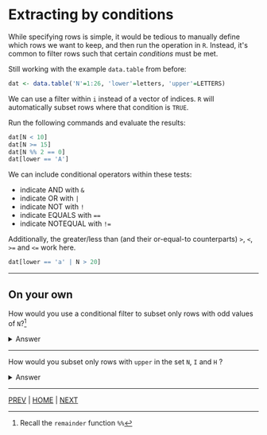 # Extracting by conditions

While specifying rows is simple, it would be tedious to manually define which rows we want to keep, and then run the operation in `R`.
Instead, it's common to filter rows such that certain *conditions* must be met.

Still working with the example `data.table` from before:
```R
dat <- data.table('N'=1:26, 'lower'=letters, 'upper'=LETTERS)
```

We can use a filter within `i` instead of a vector of indices. `R` will automatically subset rows where that condition is `TRUE`.

Run the following commands and evaluate the results:
```R
dat[N < 10]
dat[N >= 15]
dat[N %% 2 == 0]
dat[lower == 'A']
```

We can include conditional operators within these tests:
* indicate AND with `&`
* indicate OR with `|`
* indicate NOT with `!`
* indicate EQUALS with `==`
* indicate NOTEQUAL with `!=`

Additionally, the greater/less than (and their or-equal-to counterparts) `>`, `<`, `>=` and `<=` work here.

```R
dat[lower == 'a' | N > 20]
```

---
## On your own

How would you use a conditional filter to subset only rows with odd values of `N`?[^1]

<details><summary>Answer</summary>
 
```R
dat[N %% 2 != 0]
```

</details>



---
How would you subset only rows with `upper` in the set `N`, `I` and `H` ?
<details><summary>Answer</summary>

```R
dat[upper == 'N' | upper == 'I' | upper == 'H']
```

</details>

---

[PREV](A.md) | [HOME](/README.md) | [NEXT](C.md)


[^1]: Recall the `remainder` function `%%`